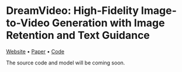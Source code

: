 # DreamVideo: High-Fidelity Image-to-Video Generation with Image Retention and Text Guidance

[Website](https://anonymous0769.github.io/DreamVideo/) • [Paper](https://arxiv.org/abs/2312.03018) • [Code](https://github.com/anonymous0769/DreamVideo)

The source code and model will be coming soon.
